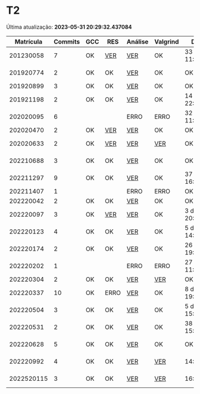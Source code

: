 # T2
Última atualização: **2023-05-31 20:29:32.437084**

|  Matrícula | Commits | GCC |  RES |  Análise |  Valgrind |  Data |  Duração | 
|---|---|---|---|---|---|---|---|
|  201230058 |  7 |  OK |  [VER](./relatorios/201230058/T2/resposta.txt) |   [VER](./relatorios/201230058/T2/report.html) |  OK |  33 days, 11:02:28 |  34 days, 20:33:45 | 
|  201920774 |  2 |  OK |  OK |   [VER](./relatorios/201920774/T2/report.html) |  OK |  OK |  1 day, 12:48:22 | 
|  201920899 |  3 |  OK |  OK |   [VER](./relatorios/201920899/T2/report.html) |  OK |  OK |  21:31:26 | 
|  201921198 |  2 |  OK |  OK |   [VER](./relatorios/201921198/T2/report.html) |  OK |  14 days, 22:37:07 |  0:02:19 | 
|  202020095 |  6 |   |   |   ERRO |  ERRO |  32 days, 11:16:37 |  34 days, 14:13:41 | 
|  202020470 |  2 |  OK |  [VER](./relatorios/202020470/T2/resposta.txt) |   [VER](./relatorios/202020470/T2/report.html) |  OK |  OK |  0:01:30 | 
|  202020633 |  2 |  OK |  [VER](./relatorios/202020633/T2/resposta.txt) |   [VER](./relatorios/202020633/T2/report.html) |  [VER](./relatorios/202020633/T2/valgrind.txt) |  OK |  7 days, 4:19:36 | 
|  202210688 |  3 |  OK |  OK |   [VER](./relatorios/202210688/T2/report.html) |  OK |  OK |  4 days, 12:27:54 | 
|  202211297 |  9 |  OK |  OK |   [VER](./relatorios/202211297/T2/report.html) |  OK |  37 days, 16:34:57 |  41 days, 4:39:59 | 
|  202211407 |  1 |   |   |   ERRO |  ERRO |  OK |  nada | 
|  202220042 |  2 |  OK |  OK |   [VER](./relatorios/202220042/T2/report.html) |  OK |  OK |  23:03:03 | 
|  202220097 |  3 |  OK |  [VER](./relatorios/202220097/T2/resposta.txt) |   [VER](./relatorios/202220097/T2/report.html) |  OK |  3 days, 20:35:19 |  4 days, 3:34:00 | 
|  202220123 |  4 |  OK |  OK |   [VER](./relatorios/202220123/T2/report.html) |  OK |  5 days, 14:07:33 |  7 days, 21:08:25 | 
|  202220174 |  2 |  OK |  OK |   [VER](./relatorios/202220174/T2/report.html) |  OK |  26 days, 19:35:11 |  0:01:25 | 
|  202220202 |  1 |   |   |   ERRO |  ERRO |  27 days, 11:20:02 |  nada | 
|  202220304 |  2 |  OK |  OK |   [VER](./relatorios/202220304/T2/report.html) |  [VER](./relatorios/202220304/T2/valgrind.txt) |  OK |  0:21:28 | 
|  202220337 |  10 |  OK |  ERRO |   [VER](./relatorios/202220337/T2/report.html) |  OK |  8 days, 19:32:56 |  12 days, 7:39:27 | 
|  202220504 |  3 |  OK |  OK |   [VER](./relatorios/202220504/T2/report.html) |  OK |  5 days, 15:17:31 |  8 days, 19:01:28 | 
|  202220531 |  2 |  OK |  OK |   [VER](./relatorios/202220531/T2/report.html) |  OK |  38 days, 15:37:13 |  35 days, 4:31:41 | 
|  202220628 |  5 |  OK |  OK |   [VER](./relatorios/202220628/T2/report.html) |  OK |  OK |  8 days, 23:30:51 | 
|  202220992 |  4 |  OK |  OK |   [VER](./relatorios/202220992/T2/report.html) |  [VER](./relatorios/202220992/T2/valgrind.txt) |  14:59:36 |  2 days, 5:27:35 | 
|  2022520115 |  3 |  OK |  OK |   [VER](./relatorios/2022520115/T2/report.html) |  [VER](./relatorios/2022520115/T2/valgrind.txt) |  16:35:23 |  1 day, 19:50:46 | 
